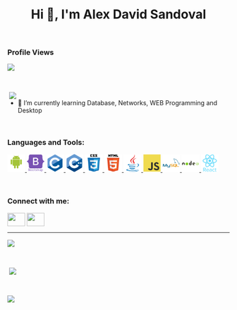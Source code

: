 <h1 align="center">Hi 👋, I'm Alex David Sandoval</h1>
<br>

<p align="right"> <h3>Profile Views</h3> <img src="https://komarev.com/ghpvc/?username=AlexDavidSandoval&label=Profile%20views&color=0e75b6&style=flat"
 /> 
  </p>

<br>

<p><img align="right" width="500px" heigth="500px" src="https://crazydevelopers.in/wp-content/uploads/2021/09/cms-website-development-service.gif" /></p>

- 🌱 I’m currently learning Database, Networks, WEB Programming and Desktop

<br>
<h3 align="left">Languages and Tools:</h3>
<p align="left"> <a href="https://developer.android.com" target="_blank" rel="noreferrer"> <img
      src="https://raw.githubusercontent.com/devicons/devicon/master/icons/android/android-original-wordmark.svg"
      alt="android" width="40" height="40" /> </a> <a href="https://getbootstrap.com" target="_blank" rel="noreferrer">
    <img src="https://raw.githubusercontent.com/devicons/devicon/master/icons/bootstrap/bootstrap-plain-wordmark.svg"
      alt="bootstrap" width="40" height="40" /> </a> <a href="https://www.cprogramming.com/" target="_blank"
    rel="noreferrer"> <img src="https://raw.githubusercontent.com/devicons/devicon/master/icons/c/c-original.svg"
      alt="c" width="40" height="40" /> </a> <a href="https://www.w3schools.com/cpp/" target="_blank" rel="noreferrer">
    <img src="https://raw.githubusercontent.com/devicons/devicon/master/icons/cplusplus/cplusplus-original.svg"
      alt="cplusplus" width="40" height="40" /> </a> <a href="https://www.w3schools.com/css/" target="_blank"
    rel="noreferrer"> <img
      src="https://raw.githubusercontent.com/devicons/devicon/master/icons/css3/css3-original-wordmark.svg" alt="css3"
      width="40" height="40" /> </a> <a href="https://www.w3.org/html/" target="_blank" rel="noreferrer"> <img
      src="https://raw.githubusercontent.com/devicons/devicon/master/icons/html5/html5-original-wordmark.svg"
      alt="html5" width="40" height="40" /> </a> <a href="https://www.adobe.com/in/products/illustrator.html"
    target="_blank" rel="noreferrer"> <img
      src="https://raw.githubusercontent.com/devicons/devicon/master/icons/java/java-original.svg" alt="java" width="40"
      height="40" /> </a> <a href="https://developer.mozilla.org/en-US/docs/Web/JavaScript" target="_blank"
    rel="noreferrer"> <img
      src="https://raw.githubusercontent.com/devicons/devicon/master/icons/javascript/javascript-original.svg"
      alt="javascript" width="40" height="40" /> </a><a href="https://www.mysql.com/" target="_blank" rel="noreferrer"> <img
      src="https://raw.githubusercontent.com/devicons/devicon/master/icons/mysql/mysql-original-wordmark.svg"
      alt="mysql" width="40" height="40" /> </a> </a> <a href="https://nodejs.org" target="_blank" rel="noreferrer"> <img
      src="https://raw.githubusercontent.com/devicons/devicon/master/icons/nodejs/nodejs-original-wordmark.svg"
      alt="nodejs" width="40" height="40" /> </a>
      <a href="https://www.photoshop.com/en" target="_blank"
    rel="noreferrer"> <img
      src="https://raw.githubusercontent.com/devicons/devicon/master/icons/react/react-original-wordmark.svg"
      alt="react" width="40" height="40" /> </a></p>

<br>
<h3 align="left">Connect with me:</h3>
<p align="left">
  <a href="https://www.linkedin.com/in/alex-david-sandoval/" target="blank"><img align="center"
      src="https://raw.githubusercontent.com/rahuldkjain/github-profile-readme-generator/master/src/images/icons/Social/linked-in-alt.svg"
      height="30" width="40" /></a>   <a href="mailto:sandovalex2001.as@gmail.com" target="blank"><img align="center"
      src="https://cdn-icons-png.flaticon.com/512/281/281769.png"
      height="30" width="40" /></a> 
<br>
    
---
<p><img align="center"
    src="https://github-readme-stats.vercel.app/api/top-langs?username=AlexDavidSandoval&show_icons=true&locale=en&bg_color=0d1117&text_color=ffffff&layout=compact"
    bg_color=#808080/></p>

<br>

<p>&nbsp;<img align="center" src="https://github-readme-stats.vercel.app/api?username=AlexDavidSandoval&show_icons=true&locale=en&bg_color=0d1117&text_color=ffffff&repo=convoychat"
     /></p>

<br>

<p><img align="center" src="https://github-readme-streak-stats.herokuapp.com/?user=AlexDavidSandoval&theme=dark&background=0d1117&date_format=M%20j%5B%2C%20Y%5D"  /></p>
